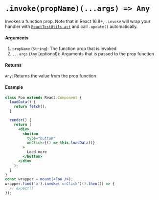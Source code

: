 # `.invoke(propName)(...args) => Any`

Invokes a function prop.
Note that in React 16.8+, `.invoke` will wrap your handler with [`ReactTestUtils.act`](https://reactjs.org/docs/test-utils.html#act) and call `.update()` automatically.

#### Arguments

1. `propName` (`String`): The function prop that is invoked
2. `...args` (`Any` [optional]): Arguments that is passed to the prop function



#### Returns

`Any`: Returns the value from the prop function

#### Example

```jsx
class Foo extends React.Component {
  loadData() {
    return fetch();
  }

  render() {
    return (
      <div>
        <button
          type="button"
          onClick={() => this.loadData()}
        >
          Load more
        </button>
      </div>
    );
  }
}
const wrapper = mount(<Foo />);
wrapper.find('a').invoke('onClick')().then(() => {
  // expect()
});
```
